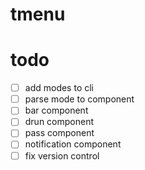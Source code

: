 # tmenu

# todo
- [ ] add modes to cli
- [ ] parse mode to component
- [ ] bar component
- [ ] drun component
- [ ] pass component
- [ ] notification component
- [ ] fix version control

